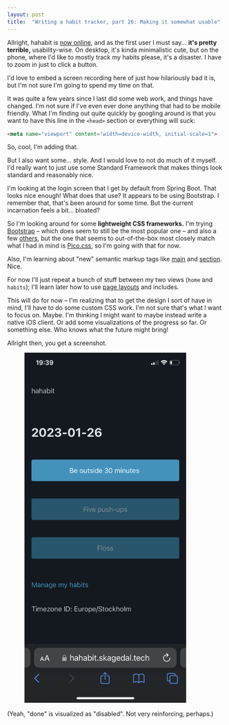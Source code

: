 ```yaml
---
layout: post
title:  "Writing a habit tracker, part 26: Making it somewhat usable"
---
```


Allright, hahabit is [now online](/2023/01/25/habit-tracker-exposing-it.html), and as the first user I must say... **it's pretty terrible,** usability-wise. On desktop, it's kinda minimalistic cute, but on the phone, where I'd like to mostly track my habits please, it's a disaster. I have to zoom in just to click a button. 


I'd love to embed a screen recording here of just how hilariously bad it is, but I'm not sure I'm going to spend my time on that.

It was quite a few years since I last did some web work, and things have changed. I'm not sure if I've even ever done anything that had to be mobile friendly. What I'm finding out quite quickly by googling around is that you want to have this line in the `<head>` section or everything will suck:

```html
<meta name="viewport" content="width=device-width, initial-scale=1">
```

So, cool, I'm adding that. 

But I also want some... style. And I would love to not do much of it myself. I'd really want to just use some Standard Framework that makes things look standard and reasonably nice. 

I'm looking at the login screen that I get by default from Spring Boot. That looks nice enough! What does that use? It appears to be using Bootstrap. I remember that, that's been around for some time. But the current incarnation feels a bit... bloated?

So I'm looking around for some **lightweight CSS frameworks.** I'm trying [Bootstrap](https://getbootstrap.com/) – which does seem to still be the most popular one – and also a few [others](https://github.com/troxler/awesome-css-frameworks), but the one that seems to out-of-the-box most closely match what I had in mind is [Pico.css](https://picocss.com/), so I'm going with that for now. 

Also, I'm learning about "new" semantic markup tags like [main](https://developer.mozilla.org/en-US/docs/Web/HTML/Element/main) and [section](https://developer.mozilla.org/en-US/docs/Web/HTML/Element/section). Nice. 

For now I'll just repeat a bunch of stuff between my two views (`home` and `habits`); I'll learn later how to use [page layouts](https://www.thymeleaf.org/doc/articles/layouts.html) and includes. 

This will do for now – I'm realizing that to get the design I sort of have in mind, I'll have to do some custom CSS work. I'm not sure that's what I want to focus on. Maybe. I'm thinking I might want to maybe instead write a native iOS client. Or add some visualizations of the progress so far. Or something else. Who knows what the future might bring!  

Allright then, you get a screenshot.

<figure>
<img src="/images/habit-tracker/hahabit-1.0-screenshot.jpeg" alt="Screenshot of hahabit, showing three buttons of habits, two of which have been marked as done" width="375" height="812"/>
</figure>

(Yeah, "done" is visualized as "disabled". Not very reinforcing, perhaps.)
